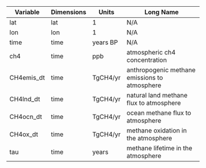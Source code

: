 | Variable | Dimensions | Units | Long Name |
|-----------|------------------------------|--------|------------|
| lat | lat | 1 | N/A |
| lon | lon | 1 | N/A |
| time | time | years BP | N/A |
| ch4 | time | ppb | atmospheric ch4 concentration |
| CH4emis_dt | time | TgCH4/yr | anthropogenic methane emissions to atmosphere |
| CH4lnd_dt | time | TgCH4/yr | natural land methane flux to atmosphere |
| CH4ocn_dt | time | TgCH4/yr | ocean methane flux to atmosphere |
| CH4ox_dt | time | TgCH4/yr | methane oxidation in the atmosphere |
| tau | time | years | methane lifetime in the atmosphere |
